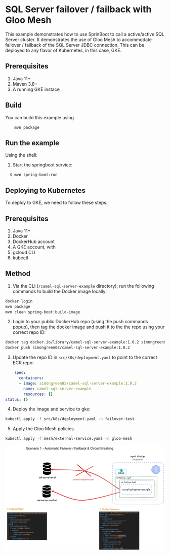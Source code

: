 SQL Server failover / failback with Gloo Mesh
==========================================

This example demonstrates how to use SprinBoot to call a active/active SQL Server cluster.  It demonstrates the use of Gloo Mesh to accommodate failover / failback of the SQL Server JDBC connection.  This can be deployed to any flavor of Kubernetes, in this case, GKE.

## Prerequisites

1. Java 11+
2. Maven 3.8+
3. A running GKE instace

## Build

You can build this example using

```
    mvn package
```

## Run the example

Using the shell:

 1. Start the springboot service:

```
  $ mvn spring-boot:run
```
    
## Deploying to Kubernetes

To deploy to GKE, we need to follow these steps.

## Prerequisites

1. Java 11+
2. Docker
3. DockerHub account
4. A GKE account, with
5. gcloud CLI
6. kubectl

## Method

1. Via the CLI (`/camel-sql-server-example` directory), run the following commands to build the Docker image locally:

```bash
docker login
mvn package
mvn clean spring-boot:build-image
```

2. Login to your public DockerHub repo (using the push commands popup), then tag the docker image and push it to the the repo using your correct repo ID:

```bash
docker tag docker.io/library/camel-sql-server-example:1.0.2 simongreen02/camel-sql-server-example:1.0.2
docker push simongreen02/camel-sql-server-example:1.0.2
```
3. Update the repo ID in `src/k8s/deployment.yaml` to point to the correct ECR repo:

```yaml
    spec:
      containers:
      - image: simongreen02/camel-sql-server-example:1.0.2
        name: camel-sql-server-example
        resources: {}
status: {}
```

4. Deploy the image and service to gke:

```bash
kubectl apply -f src/k8s/deployment.yaml -n failover-test
```

5.   Apply the Gloo Mesh policies

```bash
kubectl apply -f mesh/external-service.yaml -n gloo-mesh
```

![](img/ncbi-poc-scenarios.png "NCBI PoC Scenarios")
